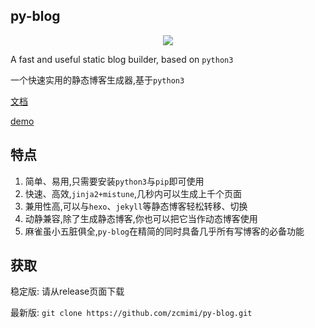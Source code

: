 ## py-blog

<center><img src="https://py-blog.zcmimi.top/img/Pb.svg"></center>

A fast and useful static blog builder, based on `python3`

一个快速实用的静态博客生成器,基于`python3`

[文档](https://py-blog.zcmimi.top/)

[demo](https://blog.zcmimi.top/)

## 特点

1. 简单、易用,只需要安装`python3`与`pip`即可使用
2. 快速、高效,`jinja2+mistune`,几秒内可以生成上千个页面
3. 兼用性高,可以与`hexo`、`jekyll`等静态博客轻松转移、切换
4. 动静兼容,除了生成静态博客,你也可以把它当作动态博客使用
5. 麻雀虽小五脏俱全,`py-blog`在精简的同时具备几乎所有写博客的必备功能

## 获取

稳定版: 请从release页面下载

最新版: `git clone https://github.com/zcmimi/py-blog.git`